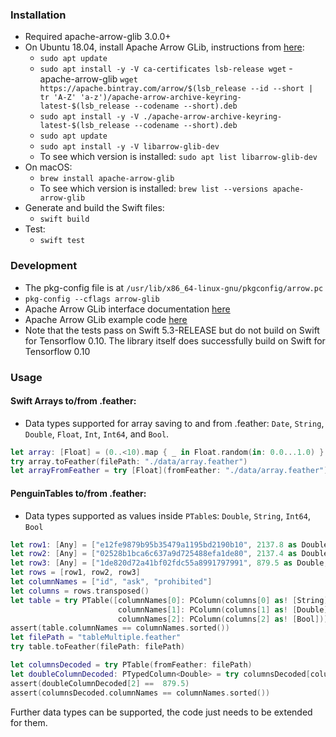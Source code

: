 ### Installation
- Required apache-arrow-glib 3.0.0+
- On Ubuntu 18.04, install Apache Arrow GLib, instructions from [here](https://arrow.apache.org/install/):
    - `sudo apt update`
    - `sudo apt install -y -V ca-certificates lsb-release wget`
    -apache-arrow-glib `wget https://apache.bintray.com/arrow/$(lsb_release --id --short | tr 'A-Z' 'a-z')/apache-arrow-archive-keyring-latest-$(lsb_release --codename --short).deb`
    - `sudo apt install -y -V ./apache-arrow-archive-keyring-latest-$(lsb_release --codename --short).deb`
    - `sudo apt update`
    - `sudo apt install -y -V libarrow-glib-dev`
    - To see which version is installed: `sudo apt list libarrow-glib-dev`
- On macOS:
    - `brew install apache-arrow-glib`
    - To see which version is installed: `brew list --versions apache-arrow-glib`
- Generate and build the Swift files:
    - `swift build`
- Test:
    - `swift test`

### Development
- The pkg-config file is at `/usr/lib/x86_64-linux-gnu/pkgconfig/arrow.pc`
- `pkg-config --cflags arrow-glib`
- Apache Arrow GLib interface documentation [here](https://arrow.apache.org/docs/c_glib/arrow-glib/)
- Apache Arrow GLib example code [here](https://github.com/apache/arrow/tree/master/c_glib/example)
- Note that the tests pass on Swift 5.3-RELEASE but do not build on Swift for Tensorflow 0.10. The library itself does successfully build on Swift for Tensorflow 0.10

### Usage

#### Swift Arrays to/from .feather:
- Data types supported for array saving to and from .feather: `Date`, `String`, `Double`, `Float`, `Int`, `Int64`, and `Bool`.
```swift
let array: [Float] = (0..<10).map { _ in Float.random(in: 0.0...1.0) }
try array.toFeather(filePath: "./data/array.feather")
let arrayFromFeather = try [Float](fromFeather: "./data/array.feather")
```

#### PenguinTables to/from .feather:
- Data types supported as values inside `PTable`s: `Double`, `String`, `Int64`, `Bool`
```swift
let row1: [Any] = ["e12fe9879b95b35479a1195bd2190b10", 2137.8 as Double, false]
let row2: [Any] = ["02528b1bca6c637a9d725488efa1de80", 2137.4 as Double, true]
let row3: [Any] = ["1de820d72a41bf02fdc55a8991797991", 879.5 as Double, true]
let rows = [row1, row2, row3]
let columnNames = ["id", "ask", "prohibited"]
let columns = rows.transposed()
let table = try PTable([columnNames[0]: PColumn(columns[0] as! [String]),
                        columnNames[1]: PColumn(columns[1] as! [Double]),
                        columnNames[2]: PColumn(columns[2] as! [Bool])])
assert(table.columnNames == columnNames.sorted())
let filePath = "tableMultiple.feather"
try table.toFeather(filePath: filePath)

let columnsDecoded = try PTable(fromFeather: filePath)
let doubleColumnDecoded: PTypedColumn<Double> = try columnsDecoded[columnNames[1]]!.asDType()
assert(doubleColumnDecoded[2] ==  879.5)
assert(columnsDecoded.columnNames == columnNames.sorted())
```

Further data types can be supported, the code just needs to be extended for them.
